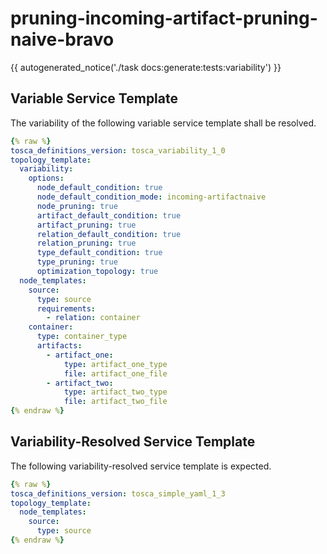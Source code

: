 # pruning-incoming-artifact-pruning-naive-bravo

{{ autogenerated_notice('./task docs:generate:tests:variability') }}


## Variable Service Template

The variability of the following variable service template shall be resolved.

```yaml linenums="1"
{% raw %}
tosca_definitions_version: tosca_variability_1_0
topology_template:
  variability:
    options:
      node_default_condition: true
      node_default_condition_mode: incoming-artifactnaive
      node_pruning: true
      artifact_default_condition: true
      artifact_pruning: true
      relation_default_condition: true
      relation_pruning: true
      type_default_condition: true
      type_pruning: true
      optimization_topology: true
  node_templates:
    source:
      type: source
      requirements:
        - relation: container
    container:
      type: container_type
      artifacts:
        - artifact_one:
            type: artifact_one_type
            file: artifact_one_file
        - artifact_two:
            type: artifact_two_type
            file: artifact_two_file
{% endraw %}
```




## Variability-Resolved Service Template

The following variability-resolved service template is expected.

```yaml linenums="1"
{% raw %}
tosca_definitions_version: tosca_simple_yaml_1_3
topology_template:
  node_templates:
    source:
      type: source
{% endraw %}
```

